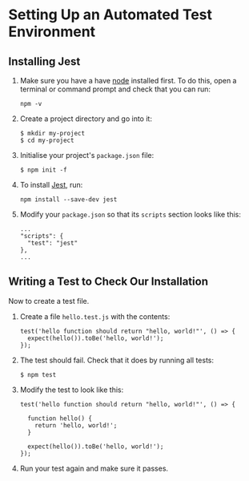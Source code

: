 # Setting Up an Automated Test Environment

## Installing Jest

1.  Make sure you have a have [node](https://nodejs.org/en/download/) installed first. To do this, open a terminal or command prompt and check that you can run:

        npm -v

2.  Create a project directory and go into it:

        $ mkdir my-project
        $ cd my-project

3.  Initialise your project's `package.json` file:

        $ npm init -f

4.  To install [Jest](https://jestjs.io), run:

        npm install --save-dev jest

5.  Modify your `package.json` so that its `scripts` section looks like this:

        ...
        "scripts": {
          "test": "jest"
        },
        ...

## Writing a Test to Check Our Installation

Now to create a test file.

1.  Create a file `hello.test.js` with the contents:

        test('hello function should return "hello, world!"', () => {
          expect(hello()).toBe('hello, world!');
        });

2.  The test should fail. Check that it does by running all tests:

        $ npm test

3.  Modify the test to look like this:

        test('hello function should return "hello, world!"', () => {

          function hello() {
            return 'hello, world!';
          }

          expect(hello()).toBe('hello, world!');
        });

4.  Run your test again and make sure it passes.
